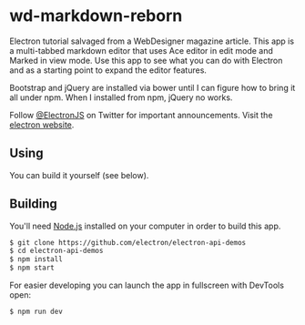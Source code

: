 # wd-markdown-reborn
Electron tutorial salvaged from a WebDesigner magazine article. This app is a multi-tabbed markdown editor that uses Ace editor in edit mode and Marked in view mode. Use this app to see what you can do with Electron and as a starting point to expand the editor features.

Bootstrap and jQuery are installed via bower until I can figure how to bring it all under npm. When I installed from npm, jQuery no works.
 
Follow [@ElectronJS](https://twitter.com/electronjs) on Twitter for important
announcements. Visit the [electron website](http://electron.atom.io).

## Using

You can build it yourself (see below).

## Building

You'll need [Node.js](https://nodejs.org) installed on your computer in order to build this app.

```bash
$ git clone https://github.com/electron/electron-api-demos
$ cd electron-api-demos
$ npm install
$ npm start
```

For easier developing you can launch the app in fullscreen with DevTools open:

```bash
$ npm run dev
```
 

